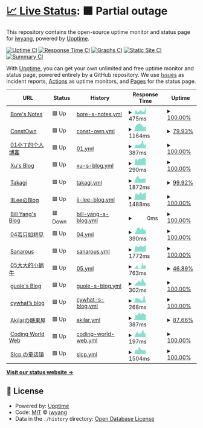 # [📈 Live Status](https://iwyang.github.io/check): <!--live status--> **🟧 Partial outage**

This repository contains the open-source uptime monitor and status page for [iwyang](https://iwyang.github.io), powered by [Upptime](https://github.com/upptime/upptime).

[![Uptime CI](https://github.com/iwyang/check/workflows/Uptime%20CI/badge.svg)](https://github.com/iwyang/check/actions?query=workflow%3A%22Uptime+CI%22)
[![Response Time CI](https://github.com/iwyang/check/workflows/Response%20Time%20CI/badge.svg)](https://github.com/iwyang/check/actions?query=workflow%3A%22Response+Time+CI%22)
[![Graphs CI](https://github.com/iwyang/check/workflows/Graphs%20CI/badge.svg)](https://github.com/iwyang/check/actions?query=workflow%3A%22Graphs+CI%22)
[![Static Site CI](https://github.com/iwyang/check/workflows/Static%20Site%20CI/badge.svg)](https://github.com/iwyang/check/actions?query=workflow%3A%22Static+Site+CI%22)
[![Summary CI](https://github.com/iwyang/check/workflows/Summary%20CI/badge.svg)](https://github.com/iwyang/check/actions?query=workflow%3A%22Summary+CI%22)

With [Upptime](https://upptime.js.org), you can get your own unlimited and free uptime monitor and status page, powered entirely by a GitHub repository. We use [Issues](https://github.com/iwyang/check/issues) as incident reports, [Actions](https://github.com/iwyang/check/actions) as uptime monitors, and [Pages](https://iwyang.github.io/check) for the status page.

<!--start: status pages-->
<!-- This summary is generated by Upptime (https://github.com/upptime/upptime) -->
<!-- Do not edit this manually, your changes will be overwritten -->
<!-- prettier-ignore -->
| URL | Status | History | Response Time | Uptime |
| --- | ------ | ------- | ------------- | ------ |
| <img alt="" src="https://favicons.githubusercontent.com/bore.vip" height="13"> [Bore's Notes](https://bore.vip) | 🟩 Up | [bore-s-notes.yml](https://github.com/iwyang/check/commits/HEAD/history/bore-s-notes.yml) | <details><summary><img alt="Response time graph" src="./graphs/bore-s-notes/response-time-week.png" height="20"> 475ms</summary><br><a href="https://iwyang.github.io/check/history/bore-s-notes"><img alt="Response time 510" src="https://img.shields.io/endpoint?url=https%3A%2F%2Fraw.githubusercontent.com%2Fiwyang%2Fcheck%2FHEAD%2Fapi%2Fbore-s-notes%2Fresponse-time.json"></a><br><a href="https://iwyang.github.io/check/history/bore-s-notes"><img alt="24-hour response time 933" src="https://img.shields.io/endpoint?url=https%3A%2F%2Fraw.githubusercontent.com%2Fiwyang%2Fcheck%2FHEAD%2Fapi%2Fbore-s-notes%2Fresponse-time-day.json"></a><br><a href="https://iwyang.github.io/check/history/bore-s-notes"><img alt="7-day response time 475" src="https://img.shields.io/endpoint?url=https%3A%2F%2Fraw.githubusercontent.com%2Fiwyang%2Fcheck%2FHEAD%2Fapi%2Fbore-s-notes%2Fresponse-time-week.json"></a><br><a href="https://iwyang.github.io/check/history/bore-s-notes"><img alt="30-day response time 471" src="https://img.shields.io/endpoint?url=https%3A%2F%2Fraw.githubusercontent.com%2Fiwyang%2Fcheck%2FHEAD%2Fapi%2Fbore-s-notes%2Fresponse-time-month.json"></a><br><a href="https://iwyang.github.io/check/history/bore-s-notes"><img alt="1-year response time 510" src="https://img.shields.io/endpoint?url=https%3A%2F%2Fraw.githubusercontent.com%2Fiwyang%2Fcheck%2FHEAD%2Fapi%2Fbore-s-notes%2Fresponse-time-year.json"></a></details> | <details><summary><a href="https://iwyang.github.io/check/history/bore-s-notes">100.00%</a></summary><a href="https://iwyang.github.io/check/history/bore-s-notes"><img alt="All-time uptime 99.86%" src="https://img.shields.io/endpoint?url=https%3A%2F%2Fraw.githubusercontent.com%2Fiwyang%2Fcheck%2FHEAD%2Fapi%2Fbore-s-notes%2Fuptime.json"></a><br><a href="https://iwyang.github.io/check/history/bore-s-notes"><img alt="24-hour uptime 100.00%" src="https://img.shields.io/endpoint?url=https%3A%2F%2Fraw.githubusercontent.com%2Fiwyang%2Fcheck%2FHEAD%2Fapi%2Fbore-s-notes%2Fuptime-day.json"></a><br><a href="https://iwyang.github.io/check/history/bore-s-notes"><img alt="7-day uptime 100.00%" src="https://img.shields.io/endpoint?url=https%3A%2F%2Fraw.githubusercontent.com%2Fiwyang%2Fcheck%2FHEAD%2Fapi%2Fbore-s-notes%2Fuptime-week.json"></a><br><a href="https://iwyang.github.io/check/history/bore-s-notes"><img alt="30-day uptime 99.59%" src="https://img.shields.io/endpoint?url=https%3A%2F%2Fraw.githubusercontent.com%2Fiwyang%2Fcheck%2FHEAD%2Fapi%2Fbore-s-notes%2Fuptime-month.json"></a><br><a href="https://iwyang.github.io/check/history/bore-s-notes"><img alt="1-year uptime 99.86%" src="https://img.shields.io/endpoint?url=https%3A%2F%2Fraw.githubusercontent.com%2Fiwyang%2Fcheck%2FHEAD%2Fapi%2Fbore-s-notes%2Fuptime-year.json"></a></details>
| <img alt="" src="https://favicons.githubusercontent.com/blog.juanertu.com" height="13"> [ConstOwn](https://blog.juanertu.com) | 🟩 Up | [const-own.yml](https://github.com/iwyang/check/commits/HEAD/history/const-own.yml) | <details><summary><img alt="Response time graph" src="./graphs/const-own/response-time-week.png" height="20"> 1164ms</summary><br><a href="https://iwyang.github.io/check/history/const-own"><img alt="Response time 1413" src="https://img.shields.io/endpoint?url=https%3A%2F%2Fraw.githubusercontent.com%2Fiwyang%2Fcheck%2FHEAD%2Fapi%2Fconst-own%2Fresponse-time.json"></a><br><a href="https://iwyang.github.io/check/history/const-own"><img alt="24-hour response time 1584" src="https://img.shields.io/endpoint?url=https%3A%2F%2Fraw.githubusercontent.com%2Fiwyang%2Fcheck%2FHEAD%2Fapi%2Fconst-own%2Fresponse-time-day.json"></a><br><a href="https://iwyang.github.io/check/history/const-own"><img alt="7-day response time 1164" src="https://img.shields.io/endpoint?url=https%3A%2F%2Fraw.githubusercontent.com%2Fiwyang%2Fcheck%2FHEAD%2Fapi%2Fconst-own%2Fresponse-time-week.json"></a><br><a href="https://iwyang.github.io/check/history/const-own"><img alt="30-day response time 1186" src="https://img.shields.io/endpoint?url=https%3A%2F%2Fraw.githubusercontent.com%2Fiwyang%2Fcheck%2FHEAD%2Fapi%2Fconst-own%2Fresponse-time-month.json"></a><br><a href="https://iwyang.github.io/check/history/const-own"><img alt="1-year response time 1413" src="https://img.shields.io/endpoint?url=https%3A%2F%2Fraw.githubusercontent.com%2Fiwyang%2Fcheck%2FHEAD%2Fapi%2Fconst-own%2Fresponse-time-year.json"></a></details> | <details><summary><a href="https://iwyang.github.io/check/history/const-own">79.93%</a></summary><a href="https://iwyang.github.io/check/history/const-own"><img alt="All-time uptime 99.42%" src="https://img.shields.io/endpoint?url=https%3A%2F%2Fraw.githubusercontent.com%2Fiwyang%2Fcheck%2FHEAD%2Fapi%2Fconst-own%2Fuptime.json"></a><br><a href="https://iwyang.github.io/check/history/const-own"><img alt="24-hour uptime 15.17%" src="https://img.shields.io/endpoint?url=https%3A%2F%2Fraw.githubusercontent.com%2Fiwyang%2Fcheck%2FHEAD%2Fapi%2Fconst-own%2Fuptime-day.json"></a><br><a href="https://iwyang.github.io/check/history/const-own"><img alt="7-day uptime 79.93%" src="https://img.shields.io/endpoint?url=https%3A%2F%2Fraw.githubusercontent.com%2Fiwyang%2Fcheck%2FHEAD%2Fapi%2Fconst-own%2Fuptime-week.json"></a><br><a href="https://iwyang.github.io/check/history/const-own"><img alt="30-day uptime 95.38%" src="https://img.shields.io/endpoint?url=https%3A%2F%2Fraw.githubusercontent.com%2Fiwyang%2Fcheck%2FHEAD%2Fapi%2Fconst-own%2Fuptime-month.json"></a><br><a href="https://iwyang.github.io/check/history/const-own"><img alt="1-year uptime 99.42%" src="https://img.shields.io/endpoint?url=https%3A%2F%2Fraw.githubusercontent.com%2Fiwyang%2Fcheck%2FHEAD%2Fapi%2Fconst-own%2Fuptime-year.json"></a></details>
| <img alt="" src="https://favicons.githubusercontent.com/tding.top" height="13"> [01小丁的个人博客](https://tding.top) | 🟩 Up | [01.yml](https://github.com/iwyang/check/commits/HEAD/history/01.yml) | <details><summary><img alt="Response time graph" src="./graphs/01/response-time-week.png" height="20"> 387ms</summary><br><a href="https://iwyang.github.io/check/history/01"><img alt="Response time 370" src="https://img.shields.io/endpoint?url=https%3A%2F%2Fraw.githubusercontent.com%2Fiwyang%2Fcheck%2FHEAD%2Fapi%2F01%2Fresponse-time.json"></a><br><a href="https://iwyang.github.io/check/history/01"><img alt="24-hour response time 381" src="https://img.shields.io/endpoint?url=https%3A%2F%2Fraw.githubusercontent.com%2Fiwyang%2Fcheck%2FHEAD%2Fapi%2F01%2Fresponse-time-day.json"></a><br><a href="https://iwyang.github.io/check/history/01"><img alt="7-day response time 387" src="https://img.shields.io/endpoint?url=https%3A%2F%2Fraw.githubusercontent.com%2Fiwyang%2Fcheck%2FHEAD%2Fapi%2F01%2Fresponse-time-week.json"></a><br><a href="https://iwyang.github.io/check/history/01"><img alt="30-day response time 397" src="https://img.shields.io/endpoint?url=https%3A%2F%2Fraw.githubusercontent.com%2Fiwyang%2Fcheck%2FHEAD%2Fapi%2F01%2Fresponse-time-month.json"></a><br><a href="https://iwyang.github.io/check/history/01"><img alt="1-year response time 370" src="https://img.shields.io/endpoint?url=https%3A%2F%2Fraw.githubusercontent.com%2Fiwyang%2Fcheck%2FHEAD%2Fapi%2F01%2Fresponse-time-year.json"></a></details> | <details><summary><a href="https://iwyang.github.io/check/history/01">100.00%</a></summary><a href="https://iwyang.github.io/check/history/01"><img alt="All-time uptime 100.00%" src="https://img.shields.io/endpoint?url=https%3A%2F%2Fraw.githubusercontent.com%2Fiwyang%2Fcheck%2FHEAD%2Fapi%2F01%2Fuptime.json"></a><br><a href="https://iwyang.github.io/check/history/01"><img alt="24-hour uptime 100.00%" src="https://img.shields.io/endpoint?url=https%3A%2F%2Fraw.githubusercontent.com%2Fiwyang%2Fcheck%2FHEAD%2Fapi%2F01%2Fuptime-day.json"></a><br><a href="https://iwyang.github.io/check/history/01"><img alt="7-day uptime 100.00%" src="https://img.shields.io/endpoint?url=https%3A%2F%2Fraw.githubusercontent.com%2Fiwyang%2Fcheck%2FHEAD%2Fapi%2F01%2Fuptime-week.json"></a><br><a href="https://iwyang.github.io/check/history/01"><img alt="30-day uptime 100.00%" src="https://img.shields.io/endpoint?url=https%3A%2F%2Fraw.githubusercontent.com%2Fiwyang%2Fcheck%2FHEAD%2Fapi%2F01%2Fuptime-month.json"></a><br><a href="https://iwyang.github.io/check/history/01"><img alt="1-year uptime 100.00%" src="https://img.shields.io/endpoint?url=https%3A%2F%2Fraw.githubusercontent.com%2Fiwyang%2Fcheck%2FHEAD%2Fapi%2F01%2Fuptime-year.json"></a></details>
| <img alt="" src="https://favicons.githubusercontent.com/hasaik.com" height="13"> [Xu's Blog](https://hasaik.com) | 🟩 Up | [xu-s-blog.yml](https://github.com/iwyang/check/commits/HEAD/history/xu-s-blog.yml) | <details><summary><img alt="Response time graph" src="./graphs/xu-s-blog/response-time-week.png" height="20"> 290ms</summary><br><a href="https://iwyang.github.io/check/history/xu-s-blog"><img alt="Response time 359" src="https://img.shields.io/endpoint?url=https%3A%2F%2Fraw.githubusercontent.com%2Fiwyang%2Fcheck%2FHEAD%2Fapi%2Fxu-s-blog%2Fresponse-time.json"></a><br><a href="https://iwyang.github.io/check/history/xu-s-blog"><img alt="24-hour response time 270" src="https://img.shields.io/endpoint?url=https%3A%2F%2Fraw.githubusercontent.com%2Fiwyang%2Fcheck%2FHEAD%2Fapi%2Fxu-s-blog%2Fresponse-time-day.json"></a><br><a href="https://iwyang.github.io/check/history/xu-s-blog"><img alt="7-day response time 290" src="https://img.shields.io/endpoint?url=https%3A%2F%2Fraw.githubusercontent.com%2Fiwyang%2Fcheck%2FHEAD%2Fapi%2Fxu-s-blog%2Fresponse-time-week.json"></a><br><a href="https://iwyang.github.io/check/history/xu-s-blog"><img alt="30-day response time 291" src="https://img.shields.io/endpoint?url=https%3A%2F%2Fraw.githubusercontent.com%2Fiwyang%2Fcheck%2FHEAD%2Fapi%2Fxu-s-blog%2Fresponse-time-month.json"></a><br><a href="https://iwyang.github.io/check/history/xu-s-blog"><img alt="1-year response time 359" src="https://img.shields.io/endpoint?url=https%3A%2F%2Fraw.githubusercontent.com%2Fiwyang%2Fcheck%2FHEAD%2Fapi%2Fxu-s-blog%2Fresponse-time-year.json"></a></details> | <details><summary><a href="https://iwyang.github.io/check/history/xu-s-blog">100.00%</a></summary><a href="https://iwyang.github.io/check/history/xu-s-blog"><img alt="All-time uptime 99.99%" src="https://img.shields.io/endpoint?url=https%3A%2F%2Fraw.githubusercontent.com%2Fiwyang%2Fcheck%2FHEAD%2Fapi%2Fxu-s-blog%2Fuptime.json"></a><br><a href="https://iwyang.github.io/check/history/xu-s-blog"><img alt="24-hour uptime 100.00%" src="https://img.shields.io/endpoint?url=https%3A%2F%2Fraw.githubusercontent.com%2Fiwyang%2Fcheck%2FHEAD%2Fapi%2Fxu-s-blog%2Fuptime-day.json"></a><br><a href="https://iwyang.github.io/check/history/xu-s-blog"><img alt="7-day uptime 100.00%" src="https://img.shields.io/endpoint?url=https%3A%2F%2Fraw.githubusercontent.com%2Fiwyang%2Fcheck%2FHEAD%2Fapi%2Fxu-s-blog%2Fuptime-week.json"></a><br><a href="https://iwyang.github.io/check/history/xu-s-blog"><img alt="30-day uptime 100.00%" src="https://img.shields.io/endpoint?url=https%3A%2F%2Fraw.githubusercontent.com%2Fiwyang%2Fcheck%2FHEAD%2Fapi%2Fxu-s-blog%2Fuptime-month.json"></a><br><a href="https://iwyang.github.io/check/history/xu-s-blog"><img alt="1-year uptime 99.99%" src="https://img.shields.io/endpoint?url=https%3A%2F%2Fraw.githubusercontent.com%2Fiwyang%2Fcheck%2FHEAD%2Fapi%2Fxu-s-blog%2Fuptime-year.json"></a></details>
| <img alt="" src="https://favicons.githubusercontent.com/lixingyong.com" height="13"> [Takagi](https://lixingyong.com) | 🟩 Up | [takagi.yml](https://github.com/iwyang/check/commits/HEAD/history/takagi.yml) | <details><summary><img alt="Response time graph" src="./graphs/takagi/response-time-week.png" height="20"> 1872ms</summary><br><a href="https://iwyang.github.io/check/history/takagi"><img alt="Response time 2146" src="https://img.shields.io/endpoint?url=https%3A%2F%2Fraw.githubusercontent.com%2Fiwyang%2Fcheck%2FHEAD%2Fapi%2Ftakagi%2Fresponse-time.json"></a><br><a href="https://iwyang.github.io/check/history/takagi"><img alt="24-hour response time 2147" src="https://img.shields.io/endpoint?url=https%3A%2F%2Fraw.githubusercontent.com%2Fiwyang%2Fcheck%2FHEAD%2Fapi%2Ftakagi%2Fresponse-time-day.json"></a><br><a href="https://iwyang.github.io/check/history/takagi"><img alt="7-day response time 1872" src="https://img.shields.io/endpoint?url=https%3A%2F%2Fraw.githubusercontent.com%2Fiwyang%2Fcheck%2FHEAD%2Fapi%2Ftakagi%2Fresponse-time-week.json"></a><br><a href="https://iwyang.github.io/check/history/takagi"><img alt="30-day response time 2240" src="https://img.shields.io/endpoint?url=https%3A%2F%2Fraw.githubusercontent.com%2Fiwyang%2Fcheck%2FHEAD%2Fapi%2Ftakagi%2Fresponse-time-month.json"></a><br><a href="https://iwyang.github.io/check/history/takagi"><img alt="1-year response time 2146" src="https://img.shields.io/endpoint?url=https%3A%2F%2Fraw.githubusercontent.com%2Fiwyang%2Fcheck%2FHEAD%2Fapi%2Ftakagi%2Fresponse-time-year.json"></a></details> | <details><summary><a href="https://iwyang.github.io/check/history/takagi">99.92%</a></summary><a href="https://iwyang.github.io/check/history/takagi"><img alt="All-time uptime 97.60%" src="https://img.shields.io/endpoint?url=https%3A%2F%2Fraw.githubusercontent.com%2Fiwyang%2Fcheck%2FHEAD%2Fapi%2Ftakagi%2Fuptime.json"></a><br><a href="https://iwyang.github.io/check/history/takagi"><img alt="24-hour uptime 99.43%" src="https://img.shields.io/endpoint?url=https%3A%2F%2Fraw.githubusercontent.com%2Fiwyang%2Fcheck%2FHEAD%2Fapi%2Ftakagi%2Fuptime-day.json"></a><br><a href="https://iwyang.github.io/check/history/takagi"><img alt="7-day uptime 99.92%" src="https://img.shields.io/endpoint?url=https%3A%2F%2Fraw.githubusercontent.com%2Fiwyang%2Fcheck%2FHEAD%2Fapi%2Ftakagi%2Fuptime-week.json"></a><br><a href="https://iwyang.github.io/check/history/takagi"><img alt="30-day uptime 99.56%" src="https://img.shields.io/endpoint?url=https%3A%2F%2Fraw.githubusercontent.com%2Fiwyang%2Fcheck%2FHEAD%2Fapi%2Ftakagi%2Fuptime-month.json"></a><br><a href="https://iwyang.github.io/check/history/takagi"><img alt="1-year uptime 97.60%" src="https://img.shields.io/endpoint?url=https%3A%2F%2Fraw.githubusercontent.com%2Fiwyang%2Fcheck%2FHEAD%2Fapi%2Ftakagi%2Fuptime-year.json"></a></details>
| <img alt="" src="https://favicons.githubusercontent.com/www.iilee.cn" height="13"> [IILeeのBlog](https://www.iilee.cn) | 🟩 Up | [ii-lee-blog.yml](https://github.com/iwyang/check/commits/HEAD/history/ii-lee-blog.yml) | <details><summary><img alt="Response time graph" src="./graphs/ii-lee-blog/response-time-week.png" height="20"> 1488ms</summary><br><a href="https://iwyang.github.io/check/history/ii-lee-blog"><img alt="Response time 1744" src="https://img.shields.io/endpoint?url=https%3A%2F%2Fraw.githubusercontent.com%2Fiwyang%2Fcheck%2FHEAD%2Fapi%2Fii-lee-blog%2Fresponse-time.json"></a><br><a href="https://iwyang.github.io/check/history/ii-lee-blog"><img alt="24-hour response time 1700" src="https://img.shields.io/endpoint?url=https%3A%2F%2Fraw.githubusercontent.com%2Fiwyang%2Fcheck%2FHEAD%2Fapi%2Fii-lee-blog%2Fresponse-time-day.json"></a><br><a href="https://iwyang.github.io/check/history/ii-lee-blog"><img alt="7-day response time 1488" src="https://img.shields.io/endpoint?url=https%3A%2F%2Fraw.githubusercontent.com%2Fiwyang%2Fcheck%2FHEAD%2Fapi%2Fii-lee-blog%2Fresponse-time-week.json"></a><br><a href="https://iwyang.github.io/check/history/ii-lee-blog"><img alt="30-day response time 1599" src="https://img.shields.io/endpoint?url=https%3A%2F%2Fraw.githubusercontent.com%2Fiwyang%2Fcheck%2FHEAD%2Fapi%2Fii-lee-blog%2Fresponse-time-month.json"></a><br><a href="https://iwyang.github.io/check/history/ii-lee-blog"><img alt="1-year response time 1744" src="https://img.shields.io/endpoint?url=https%3A%2F%2Fraw.githubusercontent.com%2Fiwyang%2Fcheck%2FHEAD%2Fapi%2Fii-lee-blog%2Fresponse-time-year.json"></a></details> | <details><summary><a href="https://iwyang.github.io/check/history/ii-lee-blog">100.00%</a></summary><a href="https://iwyang.github.io/check/history/ii-lee-blog"><img alt="All-time uptime 99.74%" src="https://img.shields.io/endpoint?url=https%3A%2F%2Fraw.githubusercontent.com%2Fiwyang%2Fcheck%2FHEAD%2Fapi%2Fii-lee-blog%2Fuptime.json"></a><br><a href="https://iwyang.github.io/check/history/ii-lee-blog"><img alt="24-hour uptime 100.00%" src="https://img.shields.io/endpoint?url=https%3A%2F%2Fraw.githubusercontent.com%2Fiwyang%2Fcheck%2FHEAD%2Fapi%2Fii-lee-blog%2Fuptime-day.json"></a><br><a href="https://iwyang.github.io/check/history/ii-lee-blog"><img alt="7-day uptime 100.00%" src="https://img.shields.io/endpoint?url=https%3A%2F%2Fraw.githubusercontent.com%2Fiwyang%2Fcheck%2FHEAD%2Fapi%2Fii-lee-blog%2Fuptime-week.json"></a><br><a href="https://iwyang.github.io/check/history/ii-lee-blog"><img alt="30-day uptime 99.63%" src="https://img.shields.io/endpoint?url=https%3A%2F%2Fraw.githubusercontent.com%2Fiwyang%2Fcheck%2FHEAD%2Fapi%2Fii-lee-blog%2Fuptime-month.json"></a><br><a href="https://iwyang.github.io/check/history/ii-lee-blog"><img alt="1-year uptime 99.74%" src="https://img.shields.io/endpoint?url=https%3A%2F%2Fraw.githubusercontent.com%2Fiwyang%2Fcheck%2FHEAD%2Fapi%2Fii-lee-blog%2Fuptime-year.json"></a></details>
| <img alt="" src="https://favicons.githubusercontent.com/blog.bill.moe" height="13"> [Bill Yang's Blog](https://blog.bill.moe) | 🟥 Down | [bill-yang-s-blog.yml](https://github.com/iwyang/check/commits/HEAD/history/bill-yang-s-blog.yml) | <details><summary><img alt="Response time graph" src="./graphs/bill-yang-s-blog/response-time-week.png" height="20"> 0ms</summary><br><a href="https://iwyang.github.io/check/history/bill-yang-s-blog"><img alt="Response time 1227" src="https://img.shields.io/endpoint?url=https%3A%2F%2Fraw.githubusercontent.com%2Fiwyang%2Fcheck%2FHEAD%2Fapi%2Fbill-yang-s-blog%2Fresponse-time.json"></a><br><a href="https://iwyang.github.io/check/history/bill-yang-s-blog"><img alt="24-hour response time 0" src="https://img.shields.io/endpoint?url=https%3A%2F%2Fraw.githubusercontent.com%2Fiwyang%2Fcheck%2FHEAD%2Fapi%2Fbill-yang-s-blog%2Fresponse-time-day.json"></a><br><a href="https://iwyang.github.io/check/history/bill-yang-s-blog"><img alt="7-day response time 0" src="https://img.shields.io/endpoint?url=https%3A%2F%2Fraw.githubusercontent.com%2Fiwyang%2Fcheck%2FHEAD%2Fapi%2Fbill-yang-s-blog%2Fresponse-time-week.json"></a><br><a href="https://iwyang.github.io/check/history/bill-yang-s-blog"><img alt="30-day response time 0" src="https://img.shields.io/endpoint?url=https%3A%2F%2Fraw.githubusercontent.com%2Fiwyang%2Fcheck%2FHEAD%2Fapi%2Fbill-yang-s-blog%2Fresponse-time-month.json"></a><br><a href="https://iwyang.github.io/check/history/bill-yang-s-blog"><img alt="1-year response time 1227" src="https://img.shields.io/endpoint?url=https%3A%2F%2Fraw.githubusercontent.com%2Fiwyang%2Fcheck%2FHEAD%2Fapi%2Fbill-yang-s-blog%2Fresponse-time-year.json"></a></details> | <details><summary><a href="https://iwyang.github.io/check/history/bill-yang-s-blog">100.00%</a></summary><a href="https://iwyang.github.io/check/history/bill-yang-s-blog"><img alt="All-time uptime 75.73%" src="https://img.shields.io/endpoint?url=https%3A%2F%2Fraw.githubusercontent.com%2Fiwyang%2Fcheck%2FHEAD%2Fapi%2Fbill-yang-s-blog%2Fuptime.json"></a><br><a href="https://iwyang.github.io/check/history/bill-yang-s-blog"><img alt="24-hour uptime 100.00%" src="https://img.shields.io/endpoint?url=https%3A%2F%2Fraw.githubusercontent.com%2Fiwyang%2Fcheck%2FHEAD%2Fapi%2Fbill-yang-s-blog%2Fuptime-day.json"></a><br><a href="https://iwyang.github.io/check/history/bill-yang-s-blog"><img alt="7-day uptime 100.00%" src="https://img.shields.io/endpoint?url=https%3A%2F%2Fraw.githubusercontent.com%2Fiwyang%2Fcheck%2FHEAD%2Fapi%2Fbill-yang-s-blog%2Fuptime-week.json"></a><br><a href="https://iwyang.github.io/check/history/bill-yang-s-blog"><img alt="30-day uptime 37.81%" src="https://img.shields.io/endpoint?url=https%3A%2F%2Fraw.githubusercontent.com%2Fiwyang%2Fcheck%2FHEAD%2Fapi%2Fbill-yang-s-blog%2Fuptime-month.json"></a><br><a href="https://iwyang.github.io/check/history/bill-yang-s-blog"><img alt="1-year uptime 75.73%" src="https://img.shields.io/endpoint?url=https%3A%2F%2Fraw.githubusercontent.com%2Fiwyang%2Fcheck%2FHEAD%2Fapi%2Fbill-yang-s-blog%2Fuptime-year.json"></a></details>
| <img alt="" src="https://favicons.githubusercontent.com/joyli.net.cn" height="13"> [04若只如初见](https://joyli.net.cn) | 🟩 Up | [04.yml](https://github.com/iwyang/check/commits/HEAD/history/04.yml) | <details><summary><img alt="Response time graph" src="./graphs/04/response-time-week.png" height="20"> 390ms</summary><br><a href="https://iwyang.github.io/check/history/04"><img alt="Response time 324" src="https://img.shields.io/endpoint?url=https%3A%2F%2Fraw.githubusercontent.com%2Fiwyang%2Fcheck%2FHEAD%2Fapi%2F04%2Fresponse-time.json"></a><br><a href="https://iwyang.github.io/check/history/04"><img alt="24-hour response time 366" src="https://img.shields.io/endpoint?url=https%3A%2F%2Fraw.githubusercontent.com%2Fiwyang%2Fcheck%2FHEAD%2Fapi%2F04%2Fresponse-time-day.json"></a><br><a href="https://iwyang.github.io/check/history/04"><img alt="7-day response time 390" src="https://img.shields.io/endpoint?url=https%3A%2F%2Fraw.githubusercontent.com%2Fiwyang%2Fcheck%2FHEAD%2Fapi%2F04%2Fresponse-time-week.json"></a><br><a href="https://iwyang.github.io/check/history/04"><img alt="30-day response time 368" src="https://img.shields.io/endpoint?url=https%3A%2F%2Fraw.githubusercontent.com%2Fiwyang%2Fcheck%2FHEAD%2Fapi%2F04%2Fresponse-time-month.json"></a><br><a href="https://iwyang.github.io/check/history/04"><img alt="1-year response time 324" src="https://img.shields.io/endpoint?url=https%3A%2F%2Fraw.githubusercontent.com%2Fiwyang%2Fcheck%2FHEAD%2Fapi%2F04%2Fresponse-time-year.json"></a></details> | <details><summary><a href="https://iwyang.github.io/check/history/04">100.00%</a></summary><a href="https://iwyang.github.io/check/history/04"><img alt="All-time uptime 100.00%" src="https://img.shields.io/endpoint?url=https%3A%2F%2Fraw.githubusercontent.com%2Fiwyang%2Fcheck%2FHEAD%2Fapi%2F04%2Fuptime.json"></a><br><a href="https://iwyang.github.io/check/history/04"><img alt="24-hour uptime 100.00%" src="https://img.shields.io/endpoint?url=https%3A%2F%2Fraw.githubusercontent.com%2Fiwyang%2Fcheck%2FHEAD%2Fapi%2F04%2Fuptime-day.json"></a><br><a href="https://iwyang.github.io/check/history/04"><img alt="7-day uptime 100.00%" src="https://img.shields.io/endpoint?url=https%3A%2F%2Fraw.githubusercontent.com%2Fiwyang%2Fcheck%2FHEAD%2Fapi%2F04%2Fuptime-week.json"></a><br><a href="https://iwyang.github.io/check/history/04"><img alt="30-day uptime 100.00%" src="https://img.shields.io/endpoint?url=https%3A%2F%2Fraw.githubusercontent.com%2Fiwyang%2Fcheck%2FHEAD%2Fapi%2F04%2Fuptime-month.json"></a><br><a href="https://iwyang.github.io/check/history/04"><img alt="1-year uptime 100.00%" src="https://img.shields.io/endpoint?url=https%3A%2F%2Fraw.githubusercontent.com%2Fiwyang%2Fcheck%2FHEAD%2Fapi%2F04%2Fuptime-year.json"></a></details>
| <img alt="" src="https://favicons.githubusercontent.com/bestzuo.cn" height="13"> [Sanarous](https://bestzuo.cn) | 🟩 Up | [sanarous.yml](https://github.com/iwyang/check/commits/HEAD/history/sanarous.yml) | <details><summary><img alt="Response time graph" src="./graphs/sanarous/response-time-week.png" height="20"> 1772ms</summary><br><a href="https://iwyang.github.io/check/history/sanarous"><img alt="Response time 1981" src="https://img.shields.io/endpoint?url=https%3A%2F%2Fraw.githubusercontent.com%2Fiwyang%2Fcheck%2FHEAD%2Fapi%2Fsanarous%2Fresponse-time.json"></a><br><a href="https://iwyang.github.io/check/history/sanarous"><img alt="24-hour response time 2130" src="https://img.shields.io/endpoint?url=https%3A%2F%2Fraw.githubusercontent.com%2Fiwyang%2Fcheck%2FHEAD%2Fapi%2Fsanarous%2Fresponse-time-day.json"></a><br><a href="https://iwyang.github.io/check/history/sanarous"><img alt="7-day response time 1772" src="https://img.shields.io/endpoint?url=https%3A%2F%2Fraw.githubusercontent.com%2Fiwyang%2Fcheck%2FHEAD%2Fapi%2Fsanarous%2Fresponse-time-week.json"></a><br><a href="https://iwyang.github.io/check/history/sanarous"><img alt="30-day response time 1966" src="https://img.shields.io/endpoint?url=https%3A%2F%2Fraw.githubusercontent.com%2Fiwyang%2Fcheck%2FHEAD%2Fapi%2Fsanarous%2Fresponse-time-month.json"></a><br><a href="https://iwyang.github.io/check/history/sanarous"><img alt="1-year response time 1981" src="https://img.shields.io/endpoint?url=https%3A%2F%2Fraw.githubusercontent.com%2Fiwyang%2Fcheck%2FHEAD%2Fapi%2Fsanarous%2Fresponse-time-year.json"></a></details> | <details><summary><a href="https://iwyang.github.io/check/history/sanarous">100.00%</a></summary><a href="https://iwyang.github.io/check/history/sanarous"><img alt="All-time uptime 91.49%" src="https://img.shields.io/endpoint?url=https%3A%2F%2Fraw.githubusercontent.com%2Fiwyang%2Fcheck%2FHEAD%2Fapi%2Fsanarous%2Fuptime.json"></a><br><a href="https://iwyang.github.io/check/history/sanarous"><img alt="24-hour uptime 100.00%" src="https://img.shields.io/endpoint?url=https%3A%2F%2Fraw.githubusercontent.com%2Fiwyang%2Fcheck%2FHEAD%2Fapi%2Fsanarous%2Fuptime-day.json"></a><br><a href="https://iwyang.github.io/check/history/sanarous"><img alt="7-day uptime 100.00%" src="https://img.shields.io/endpoint?url=https%3A%2F%2Fraw.githubusercontent.com%2Fiwyang%2Fcheck%2FHEAD%2Fapi%2Fsanarous%2Fuptime-week.json"></a><br><a href="https://iwyang.github.io/check/history/sanarous"><img alt="30-day uptime 82.99%" src="https://img.shields.io/endpoint?url=https%3A%2F%2Fraw.githubusercontent.com%2Fiwyang%2Fcheck%2FHEAD%2Fapi%2Fsanarous%2Fuptime-month.json"></a><br><a href="https://iwyang.github.io/check/history/sanarous"><img alt="1-year uptime 91.49%" src="https://img.shields.io/endpoint?url=https%3A%2F%2Fraw.githubusercontent.com%2Fiwyang%2Fcheck%2FHEAD%2Fapi%2Fsanarous%2Fuptime-year.json"></a></details>
| <img alt="" src="https://favicons.githubusercontent.com/eallion.com" height="13"> [05大大的小蜗牛](https://eallion.com) | 🟩 Up | [05.yml](https://github.com/iwyang/check/commits/HEAD/history/05.yml) | <details><summary><img alt="Response time graph" src="./graphs/05/response-time-week.png" height="20"> 763ms</summary><br><a href="https://iwyang.github.io/check/history/05"><img alt="Response time 433" src="https://img.shields.io/endpoint?url=https%3A%2F%2Fraw.githubusercontent.com%2Fiwyang%2Fcheck%2FHEAD%2Fapi%2F05%2Fresponse-time.json"></a><br><a href="https://iwyang.github.io/check/history/05"><img alt="24-hour response time 1079" src="https://img.shields.io/endpoint?url=https%3A%2F%2Fraw.githubusercontent.com%2Fiwyang%2Fcheck%2FHEAD%2Fapi%2F05%2Fresponse-time-day.json"></a><br><a href="https://iwyang.github.io/check/history/05"><img alt="7-day response time 763" src="https://img.shields.io/endpoint?url=https%3A%2F%2Fraw.githubusercontent.com%2Fiwyang%2Fcheck%2FHEAD%2Fapi%2F05%2Fresponse-time-week.json"></a><br><a href="https://iwyang.github.io/check/history/05"><img alt="30-day response time 658" src="https://img.shields.io/endpoint?url=https%3A%2F%2Fraw.githubusercontent.com%2Fiwyang%2Fcheck%2FHEAD%2Fapi%2F05%2Fresponse-time-month.json"></a><br><a href="https://iwyang.github.io/check/history/05"><img alt="1-year response time 433" src="https://img.shields.io/endpoint?url=https%3A%2F%2Fraw.githubusercontent.com%2Fiwyang%2Fcheck%2FHEAD%2Fapi%2F05%2Fresponse-time-year.json"></a></details> | <details><summary><a href="https://iwyang.github.io/check/history/05">46.89%</a></summary><a href="https://iwyang.github.io/check/history/05"><img alt="All-time uptime 93.86%" src="https://img.shields.io/endpoint?url=https%3A%2F%2Fraw.githubusercontent.com%2Fiwyang%2Fcheck%2FHEAD%2Fapi%2F05%2Fuptime.json"></a><br><a href="https://iwyang.github.io/check/history/05"><img alt="24-hour uptime 100.00%" src="https://img.shields.io/endpoint?url=https%3A%2F%2Fraw.githubusercontent.com%2Fiwyang%2Fcheck%2FHEAD%2Fapi%2F05%2Fuptime-day.json"></a><br><a href="https://iwyang.github.io/check/history/05"><img alt="7-day uptime 46.89%" src="https://img.shields.io/endpoint?url=https%3A%2F%2Fraw.githubusercontent.com%2Fiwyang%2Fcheck%2FHEAD%2Fapi%2F05%2Fuptime-week.json"></a><br><a href="https://iwyang.github.io/check/history/05"><img alt="30-day uptime 48.35%" src="https://img.shields.io/endpoint?url=https%3A%2F%2Fraw.githubusercontent.com%2Fiwyang%2Fcheck%2FHEAD%2Fapi%2F05%2Fuptime-month.json"></a><br><a href="https://iwyang.github.io/check/history/05"><img alt="1-year uptime 93.86%" src="https://img.shields.io/endpoint?url=https%3A%2F%2Fraw.githubusercontent.com%2Fiwyang%2Fcheck%2FHEAD%2Fapi%2F05%2Fuptime-year.json"></a></details>
| <img alt="" src="https://favicons.githubusercontent.com/guole.fun" height="13"> [guole's Blog](https://guole.fun) | 🟩 Up | [guole-s-blog.yml](https://github.com/iwyang/check/commits/HEAD/history/guole-s-blog.yml) | <details><summary><img alt="Response time graph" src="./graphs/guole-s-blog/response-time-week.png" height="20"> 302ms</summary><br><a href="https://iwyang.github.io/check/history/guole-s-blog"><img alt="Response time 319" src="https://img.shields.io/endpoint?url=https%3A%2F%2Fraw.githubusercontent.com%2Fiwyang%2Fcheck%2FHEAD%2Fapi%2Fguole-s-blog%2Fresponse-time.json"></a><br><a href="https://iwyang.github.io/check/history/guole-s-blog"><img alt="24-hour response time 197" src="https://img.shields.io/endpoint?url=https%3A%2F%2Fraw.githubusercontent.com%2Fiwyang%2Fcheck%2FHEAD%2Fapi%2Fguole-s-blog%2Fresponse-time-day.json"></a><br><a href="https://iwyang.github.io/check/history/guole-s-blog"><img alt="7-day response time 302" src="https://img.shields.io/endpoint?url=https%3A%2F%2Fraw.githubusercontent.com%2Fiwyang%2Fcheck%2FHEAD%2Fapi%2Fguole-s-blog%2Fresponse-time-week.json"></a><br><a href="https://iwyang.github.io/check/history/guole-s-blog"><img alt="30-day response time 348" src="https://img.shields.io/endpoint?url=https%3A%2F%2Fraw.githubusercontent.com%2Fiwyang%2Fcheck%2FHEAD%2Fapi%2Fguole-s-blog%2Fresponse-time-month.json"></a><br><a href="https://iwyang.github.io/check/history/guole-s-blog"><img alt="1-year response time 319" src="https://img.shields.io/endpoint?url=https%3A%2F%2Fraw.githubusercontent.com%2Fiwyang%2Fcheck%2FHEAD%2Fapi%2Fguole-s-blog%2Fresponse-time-year.json"></a></details> | <details><summary><a href="https://iwyang.github.io/check/history/guole-s-blog">100.00%</a></summary><a href="https://iwyang.github.io/check/history/guole-s-blog"><img alt="All-time uptime 100.00%" src="https://img.shields.io/endpoint?url=https%3A%2F%2Fraw.githubusercontent.com%2Fiwyang%2Fcheck%2FHEAD%2Fapi%2Fguole-s-blog%2Fuptime.json"></a><br><a href="https://iwyang.github.io/check/history/guole-s-blog"><img alt="24-hour uptime 100.00%" src="https://img.shields.io/endpoint?url=https%3A%2F%2Fraw.githubusercontent.com%2Fiwyang%2Fcheck%2FHEAD%2Fapi%2Fguole-s-blog%2Fuptime-day.json"></a><br><a href="https://iwyang.github.io/check/history/guole-s-blog"><img alt="7-day uptime 100.00%" src="https://img.shields.io/endpoint?url=https%3A%2F%2Fraw.githubusercontent.com%2Fiwyang%2Fcheck%2FHEAD%2Fapi%2Fguole-s-blog%2Fuptime-week.json"></a><br><a href="https://iwyang.github.io/check/history/guole-s-blog"><img alt="30-day uptime 100.00%" src="https://img.shields.io/endpoint?url=https%3A%2F%2Fraw.githubusercontent.com%2Fiwyang%2Fcheck%2FHEAD%2Fapi%2Fguole-s-blog%2Fuptime-month.json"></a><br><a href="https://iwyang.github.io/check/history/guole-s-blog"><img alt="1-year uptime 100.00%" src="https://img.shields.io/endpoint?url=https%3A%2F%2Fraw.githubusercontent.com%2Fiwyang%2Fcheck%2FHEAD%2Fapi%2Fguole-s-blog%2Fuptime-year.json"></a></details>
| <img alt="" src="https://favicons.githubusercontent.com/cywhat.cn" height="13"> [cywhat’s blog](https://cywhat.cn) | 🟩 Up | [cywhat-s-blog.yml](https://github.com/iwyang/check/commits/HEAD/history/cywhat-s-blog.yml) | <details><summary><img alt="Response time graph" src="./graphs/cywhat-s-blog/response-time-week.png" height="20"> 268ms</summary><br><a href="https://iwyang.github.io/check/history/cywhat-s-blog"><img alt="Response time 428" src="https://img.shields.io/endpoint?url=https%3A%2F%2Fraw.githubusercontent.com%2Fiwyang%2Fcheck%2FHEAD%2Fapi%2Fcywhat-s-blog%2Fresponse-time.json"></a><br><a href="https://iwyang.github.io/check/history/cywhat-s-blog"><img alt="24-hour response time 33" src="https://img.shields.io/endpoint?url=https%3A%2F%2Fraw.githubusercontent.com%2Fiwyang%2Fcheck%2FHEAD%2Fapi%2Fcywhat-s-blog%2Fresponse-time-day.json"></a><br><a href="https://iwyang.github.io/check/history/cywhat-s-blog"><img alt="7-day response time 268" src="https://img.shields.io/endpoint?url=https%3A%2F%2Fraw.githubusercontent.com%2Fiwyang%2Fcheck%2FHEAD%2Fapi%2Fcywhat-s-blog%2Fresponse-time-week.json"></a><br><a href="https://iwyang.github.io/check/history/cywhat-s-blog"><img alt="30-day response time 464" src="https://img.shields.io/endpoint?url=https%3A%2F%2Fraw.githubusercontent.com%2Fiwyang%2Fcheck%2FHEAD%2Fapi%2Fcywhat-s-blog%2Fresponse-time-month.json"></a><br><a href="https://iwyang.github.io/check/history/cywhat-s-blog"><img alt="1-year response time 428" src="https://img.shields.io/endpoint?url=https%3A%2F%2Fraw.githubusercontent.com%2Fiwyang%2Fcheck%2FHEAD%2Fapi%2Fcywhat-s-blog%2Fresponse-time-year.json"></a></details> | <details><summary><a href="https://iwyang.github.io/check/history/cywhat-s-blog">100.00%</a></summary><a href="https://iwyang.github.io/check/history/cywhat-s-blog"><img alt="All-time uptime 93.93%" src="https://img.shields.io/endpoint?url=https%3A%2F%2Fraw.githubusercontent.com%2Fiwyang%2Fcheck%2FHEAD%2Fapi%2Fcywhat-s-blog%2Fuptime.json"></a><br><a href="https://iwyang.github.io/check/history/cywhat-s-blog"><img alt="24-hour uptime 100.00%" src="https://img.shields.io/endpoint?url=https%3A%2F%2Fraw.githubusercontent.com%2Fiwyang%2Fcheck%2FHEAD%2Fapi%2Fcywhat-s-blog%2Fuptime-day.json"></a><br><a href="https://iwyang.github.io/check/history/cywhat-s-blog"><img alt="7-day uptime 100.00%" src="https://img.shields.io/endpoint?url=https%3A%2F%2Fraw.githubusercontent.com%2Fiwyang%2Fcheck%2FHEAD%2Fapi%2Fcywhat-s-blog%2Fuptime-week.json"></a><br><a href="https://iwyang.github.io/check/history/cywhat-s-blog"><img alt="30-day uptime 100.00%" src="https://img.shields.io/endpoint?url=https%3A%2F%2Fraw.githubusercontent.com%2Fiwyang%2Fcheck%2FHEAD%2Fapi%2Fcywhat-s-blog%2Fuptime-month.json"></a><br><a href="https://iwyang.github.io/check/history/cywhat-s-blog"><img alt="1-year uptime 93.93%" src="https://img.shields.io/endpoint?url=https%3A%2F%2Fraw.githubusercontent.com%2Fiwyang%2Fcheck%2FHEAD%2Fapi%2Fcywhat-s-blog%2Fuptime-year.json"></a></details>
| <img alt="" src="https://favicons.githubusercontent.com/akilar.top" height="13"> [Akilarの糖果屋](https://akilar.top) | 🟩 Up | [akilar.yml](https://github.com/iwyang/check/commits/HEAD/history/akilar.yml) | <details><summary><img alt="Response time graph" src="./graphs/akilar/response-time-week.png" height="20"> 387ms</summary><br><a href="https://iwyang.github.io/check/history/akilar"><img alt="Response time 1751" src="https://img.shields.io/endpoint?url=https%3A%2F%2Fraw.githubusercontent.com%2Fiwyang%2Fcheck%2FHEAD%2Fapi%2Fakilar%2Fresponse-time.json"></a><br><a href="https://iwyang.github.io/check/history/akilar"><img alt="24-hour response time 343" src="https://img.shields.io/endpoint?url=https%3A%2F%2Fraw.githubusercontent.com%2Fiwyang%2Fcheck%2FHEAD%2Fapi%2Fakilar%2Fresponse-time-day.json"></a><br><a href="https://iwyang.github.io/check/history/akilar"><img alt="7-day response time 387" src="https://img.shields.io/endpoint?url=https%3A%2F%2Fraw.githubusercontent.com%2Fiwyang%2Fcheck%2FHEAD%2Fapi%2Fakilar%2Fresponse-time-week.json"></a><br><a href="https://iwyang.github.io/check/history/akilar"><img alt="30-day response time 1869" src="https://img.shields.io/endpoint?url=https%3A%2F%2Fraw.githubusercontent.com%2Fiwyang%2Fcheck%2FHEAD%2Fapi%2Fakilar%2Fresponse-time-month.json"></a><br><a href="https://iwyang.github.io/check/history/akilar"><img alt="1-year response time 1751" src="https://img.shields.io/endpoint?url=https%3A%2F%2Fraw.githubusercontent.com%2Fiwyang%2Fcheck%2FHEAD%2Fapi%2Fakilar%2Fresponse-time-year.json"></a></details> | <details><summary><a href="https://iwyang.github.io/check/history/akilar">87.66%</a></summary><a href="https://iwyang.github.io/check/history/akilar"><img alt="All-time uptime 92.19%" src="https://img.shields.io/endpoint?url=https%3A%2F%2Fraw.githubusercontent.com%2Fiwyang%2Fcheck%2FHEAD%2Fapi%2Fakilar%2Fuptime.json"></a><br><a href="https://iwyang.github.io/check/history/akilar"><img alt="24-hour uptime 100.00%" src="https://img.shields.io/endpoint?url=https%3A%2F%2Fraw.githubusercontent.com%2Fiwyang%2Fcheck%2FHEAD%2Fapi%2Fakilar%2Fuptime-day.json"></a><br><a href="https://iwyang.github.io/check/history/akilar"><img alt="7-day uptime 87.66%" src="https://img.shields.io/endpoint?url=https%3A%2F%2Fraw.githubusercontent.com%2Fiwyang%2Fcheck%2FHEAD%2Fapi%2Fakilar%2Fuptime-week.json"></a><br><a href="https://iwyang.github.io/check/history/akilar"><img alt="30-day uptime 85.57%" src="https://img.shields.io/endpoint?url=https%3A%2F%2Fraw.githubusercontent.com%2Fiwyang%2Fcheck%2FHEAD%2Fapi%2Fakilar%2Fuptime-month.json"></a><br><a href="https://iwyang.github.io/check/history/akilar"><img alt="1-year uptime 92.19%" src="https://img.shields.io/endpoint?url=https%3A%2F%2Fraw.githubusercontent.com%2Fiwyang%2Fcheck%2FHEAD%2Fapi%2Fakilar%2Fuptime-year.json"></a></details>
| <img alt="" src="https://favicons.githubusercontent.com/codingworldweb.blogspot.com" height="13"> [Coding World Web](https://codingworldweb.blogspot.com/) | 🟩 Up | [coding-world-web.yml](https://github.com/iwyang/check/commits/HEAD/history/coding-world-web.yml) | <details><summary><img alt="Response time graph" src="./graphs/coding-world-web/response-time-week.png" height="20"> 197ms</summary><br><a href="https://iwyang.github.io/check/history/coding-world-web"><img alt="Response time 181" src="https://img.shields.io/endpoint?url=https%3A%2F%2Fraw.githubusercontent.com%2Fiwyang%2Fcheck%2FHEAD%2Fapi%2Fcoding-world-web%2Fresponse-time.json"></a><br><a href="https://iwyang.github.io/check/history/coding-world-web"><img alt="24-hour response time 173" src="https://img.shields.io/endpoint?url=https%3A%2F%2Fraw.githubusercontent.com%2Fiwyang%2Fcheck%2FHEAD%2Fapi%2Fcoding-world-web%2Fresponse-time-day.json"></a><br><a href="https://iwyang.github.io/check/history/coding-world-web"><img alt="7-day response time 197" src="https://img.shields.io/endpoint?url=https%3A%2F%2Fraw.githubusercontent.com%2Fiwyang%2Fcheck%2FHEAD%2Fapi%2Fcoding-world-web%2Fresponse-time-week.json"></a><br><a href="https://iwyang.github.io/check/history/coding-world-web"><img alt="30-day response time 185" src="https://img.shields.io/endpoint?url=https%3A%2F%2Fraw.githubusercontent.com%2Fiwyang%2Fcheck%2FHEAD%2Fapi%2Fcoding-world-web%2Fresponse-time-month.json"></a><br><a href="https://iwyang.github.io/check/history/coding-world-web"><img alt="1-year response time 181" src="https://img.shields.io/endpoint?url=https%3A%2F%2Fraw.githubusercontent.com%2Fiwyang%2Fcheck%2FHEAD%2Fapi%2Fcoding-world-web%2Fresponse-time-year.json"></a></details> | <details><summary><a href="https://iwyang.github.io/check/history/coding-world-web">100.00%</a></summary><a href="https://iwyang.github.io/check/history/coding-world-web"><img alt="All-time uptime 100.00%" src="https://img.shields.io/endpoint?url=https%3A%2F%2Fraw.githubusercontent.com%2Fiwyang%2Fcheck%2FHEAD%2Fapi%2Fcoding-world-web%2Fuptime.json"></a><br><a href="https://iwyang.github.io/check/history/coding-world-web"><img alt="24-hour uptime 100.00%" src="https://img.shields.io/endpoint?url=https%3A%2F%2Fraw.githubusercontent.com%2Fiwyang%2Fcheck%2FHEAD%2Fapi%2Fcoding-world-web%2Fuptime-day.json"></a><br><a href="https://iwyang.github.io/check/history/coding-world-web"><img alt="7-day uptime 100.00%" src="https://img.shields.io/endpoint?url=https%3A%2F%2Fraw.githubusercontent.com%2Fiwyang%2Fcheck%2FHEAD%2Fapi%2Fcoding-world-web%2Fuptime-week.json"></a><br><a href="https://iwyang.github.io/check/history/coding-world-web"><img alt="30-day uptime 100.00%" src="https://img.shields.io/endpoint?url=https%3A%2F%2Fraw.githubusercontent.com%2Fiwyang%2Fcheck%2FHEAD%2Fapi%2Fcoding-world-web%2Fuptime-month.json"></a><br><a href="https://iwyang.github.io/check/history/coding-world-web"><img alt="1-year uptime 100.00%" src="https://img.shields.io/endpoint?url=https%3A%2F%2Fraw.githubusercontent.com%2Fiwyang%2Fcheck%2FHEAD%2Fapi%2Fcoding-world-web%2Fuptime-year.json"></a></details>
| <img alt="" src="https://favicons.githubusercontent.com/slcp.top" height="13"> [Slcp の童话镇](https://slcp.top) | 🟩 Up | [slcp.yml](https://github.com/iwyang/check/commits/HEAD/history/slcp.yml) | <details><summary><img alt="Response time graph" src="./graphs/slcp/response-time-week.png" height="20"> 1504ms</summary><br><a href="https://iwyang.github.io/check/history/slcp"><img alt="Response time 1747" src="https://img.shields.io/endpoint?url=https%3A%2F%2Fraw.githubusercontent.com%2Fiwyang%2Fcheck%2FHEAD%2Fapi%2Fslcp%2Fresponse-time.json"></a><br><a href="https://iwyang.github.io/check/history/slcp"><img alt="24-hour response time 1505" src="https://img.shields.io/endpoint?url=https%3A%2F%2Fraw.githubusercontent.com%2Fiwyang%2Fcheck%2FHEAD%2Fapi%2Fslcp%2Fresponse-time-day.json"></a><br><a href="https://iwyang.github.io/check/history/slcp"><img alt="7-day response time 1504" src="https://img.shields.io/endpoint?url=https%3A%2F%2Fraw.githubusercontent.com%2Fiwyang%2Fcheck%2FHEAD%2Fapi%2Fslcp%2Fresponse-time-week.json"></a><br><a href="https://iwyang.github.io/check/history/slcp"><img alt="30-day response time 1753" src="https://img.shields.io/endpoint?url=https%3A%2F%2Fraw.githubusercontent.com%2Fiwyang%2Fcheck%2FHEAD%2Fapi%2Fslcp%2Fresponse-time-month.json"></a><br><a href="https://iwyang.github.io/check/history/slcp"><img alt="1-year response time 1747" src="https://img.shields.io/endpoint?url=https%3A%2F%2Fraw.githubusercontent.com%2Fiwyang%2Fcheck%2FHEAD%2Fapi%2Fslcp%2Fresponse-time-year.json"></a></details> | <details><summary><a href="https://iwyang.github.io/check/history/slcp">100.00%</a></summary><a href="https://iwyang.github.io/check/history/slcp"><img alt="All-time uptime 99.98%" src="https://img.shields.io/endpoint?url=https%3A%2F%2Fraw.githubusercontent.com%2Fiwyang%2Fcheck%2FHEAD%2Fapi%2Fslcp%2Fuptime.json"></a><br><a href="https://iwyang.github.io/check/history/slcp"><img alt="24-hour uptime 100.00%" src="https://img.shields.io/endpoint?url=https%3A%2F%2Fraw.githubusercontent.com%2Fiwyang%2Fcheck%2FHEAD%2Fapi%2Fslcp%2Fuptime-day.json"></a><br><a href="https://iwyang.github.io/check/history/slcp"><img alt="7-day uptime 100.00%" src="https://img.shields.io/endpoint?url=https%3A%2F%2Fraw.githubusercontent.com%2Fiwyang%2Fcheck%2FHEAD%2Fapi%2Fslcp%2Fuptime-week.json"></a><br><a href="https://iwyang.github.io/check/history/slcp"><img alt="30-day uptime 99.96%" src="https://img.shields.io/endpoint?url=https%3A%2F%2Fraw.githubusercontent.com%2Fiwyang%2Fcheck%2FHEAD%2Fapi%2Fslcp%2Fuptime-month.json"></a><br><a href="https://iwyang.github.io/check/history/slcp"><img alt="1-year uptime 99.98%" src="https://img.shields.io/endpoint?url=https%3A%2F%2Fraw.githubusercontent.com%2Fiwyang%2Fcheck%2FHEAD%2Fapi%2Fslcp%2Fuptime-year.json"></a></details>

<!--end: status pages-->

[**Visit our status website →**](https://iwyang.github.io/check)

## 📄 License

- Powered by: [Upptime](https://github.com/upptime/upptime)
- Code: [MIT](./LICENSE) © [iwyang](https://iwyang.github.io)
- Data in the `./history` directory: [Open Database License](https://opendatacommons.org/licenses/odbl/1-0/)
